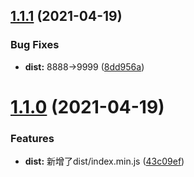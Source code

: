## [1.1.1](https://github.com/luochongfei/kkk/compare/v1.1.0...v1.1.1) (2021-04-19)


### Bug Fixes

* **dist:** 8888->9999 ([8dd956a](https://github.com/luochongfei/kkk/commit/8dd956a155ecfe1b0748cde1f6e06391c60f2492))

# [1.1.0](https://github.com/luochongfei/kkk/compare/v1.0.3...v1.1.0) (2021-04-19)


### Features

* **dist:** 新增了dist/index.min.js ([43c09ef](https://github.com/luochongfei/kkk/commit/43c09efb593326e9799e0f37fe7315d74fc3f587))
